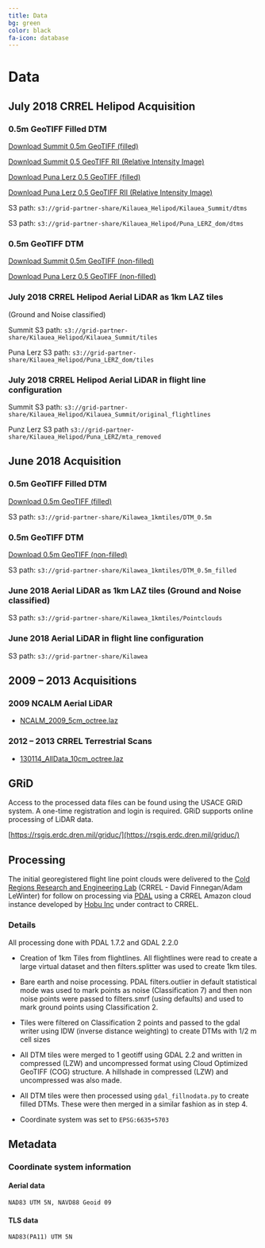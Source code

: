 ```yaml
---
title: Data
bg: green
color: black
fa-icon: database
---
```


# Data

## July 2018 CRREL Helipod Acquisition

### 0.5m GeoTIFF Filled DTM

[Download Summit 0.5m GeoTIFF (filled)](https://s3.amazonaws.com/grid-partner-share/Kilauea_Helipod/Kilauea_Summit/dtms/20180711_kilauea_summit_dtm_filled.tif)

[Download Summit 0.5 GeoTIFF RII (Relative Intensity Image)](https://s3.amazonaws.com/grid-partner-share/Kilauea_Helipod/Kilauea_Summit/dtms/20180711_kilauea_summit_rii.tif)

[Download Puna Lerz 0.5 GeoTIFF (filled)](https://s3.amazonaws.com/grid-partner-share/Kilauea_Helipod/Puna_LERZ_dom/dtms/201807_puna_tiles_dtm_filled.tif)

[Download Puna Lerz 0.5 GeoTIFF RII (Relative Intensity Image)](https://s3.amazonaws.com/grid-partner-share/Kilauea_Helipod/Puna_LERZ_dom/dtms/201807_puna_tiles_rii.tif)

S3 path: ``s3://grid-partner-share/Kilauea_Helipod/Kilauea_Summit/dtms``

S3 path: ``s3://grid-partner-share/Kilauea_Helipod/Puna_LERZ_dom/dtms``


### 0.5m GeoTIFF DTM

[Download Summit 0.5m GeoTIFF (non-filled)](https://s3.amazonaws.com/grid-partner-share/Kilauea_Helipod/Kilauea_Summit/dtms/20180711_kilauea_summit_dtm.tif)

[Download Puna Lerz 0.5 GeoTIFF (non-filled)](https://s3.amazonaws.com/grid-partner-share/Kilauea_Helipod/Puna_LERZ_dom/dtms/201807_puna_tiles_dtm.tif)


### July 2018 CRREL Helipod Aerial LiDAR as 1km LAZ tiles
(Ground and Noise classified)

Summit S3 path: ``s3://grid-partner-share/Kilauea_Helipod/Kilauea_Summit/tiles``

Puna Lerz S3 path: ``s3://grid-partner-share/Kilauea_Helipod/Puna_LERZ_dom/tiles``

### July 2018 CRREL Helipod Aerial LiDAR in flight line configuration

Summit S3 path: ``s3://grid-partner-share/Kilauea_Helipod/Kilauea_Summit/original_flightlines``

Punz Lerz S3 path ``s3://grid-partner-share/Kilauea_Helipod/Puna_LERZ/mta_removed``


## June 2018 Acquisition

### 0.5m GeoTIFF Filled DTM

[Download 0.5m GeoTIFF (filled)](https://s3.amazonaws.com/grid-partner-share/Kilawea_1kmtiles/DTM_0.5m_filled/kilauea_dtm_filled.tif)

S3 path: ``s3://grid-partner-share/Kilawea_1kmtiles/DTM_0.5m``

### 0.5m GeoTIFF DTM

[Download 0.5m GeoTIFF (non-filled)](https://s3.amazonaws.com/grid-partner-share/Kilawea_1kmtiles/DTM_0.5m/kilauea_dtm.tif)

S3 path: ``s3://grid-partner-share/Kilawea_1kmtiles/DTM_0.5m_filled``

### June 2018 Aerial LiDAR as 1km LAZ tiles (Ground and Noise classified)

S3 path: ``s3://grid-partner-share/Kilawea_1kmtiles/Pointclouds``

### June 2018 Aerial LiDAR in flight line configuration

S3 path: ``s3://grid-partner-share/Kilawea``


## 2009 – 2013 Acquisitions

### 2009 NCALM Aerial LiDAR

* [NCALM_2009_5cm_octree.laz](https://s3.amazonaws.com/grid-partner-share/Kilauea_TLS_LAZ/NCALM_2009_5cm_octree.laz)

### 2012 – 2013 CRREL Terrestrial Scans

* [130114_AllData_10cm_octree.laz](https://s3.amazonaws.com/grid-partner-share/Kilauea_TLS_LAZ/130114_AllData_10cm_octree.laz)

## GRiD

Access to the processed data files can be found using the USACE GRiD system. A
one-time registration and login is required. GRiD supports online processing of LiDAR
data.

[https://rsgis.erdc.dren.mil/griduc/](https://rsgis.erdc.dren.mil/griduc/)

## Processing

The initial georegistered flight line point clouds were delivered to the [Cold Regions Research and
Engineering Lab](https://www.erdc.usace.army.mil/Locations/CRREL/Research.aspx)
(CRREL - David Finnegan/Adam LeWinter) for follow on processing via [PDAL](https://pdal.io) using
a CRREL Amazon cloud instance developed by [Hobu
Inc](https://hobu.co) under contract to CRREL.

### Details


All processing done with PDAL 1.7.2 and GDAL 2.2.0


* Creation of 1km Tiles from flightlines. All flightlines were read to create a large virtual dataset and then filters.splitter was used to create 1km tiles.


* Bare earth and noise processing. PDAL filters.outlier in default statistical mode was used to mark points as noise (Classification 7) and then non noise points were passed to filters.smrf (using defaults) and used to mark ground points using Classification 2.


* Tiles were filtered on Classification 2 points and passed to the gdal writer using IDW (inverse distance weighting) to create DTMs with 1/2 m cell sizes


* All DTM tiles were merged to 1 geotiff using GDAL 2.2 and written in compressed (LZW) and uncompressed format using Cloud Optimized GeoTIFF (COG) structure. A hillshade in compressed (LZW) and uncompressed was also made.


* All DTM tiles were then processed using ``gdal_fillnodata.py`` to create
  filled DTMs. These were then merged in a similar fashion as in step 4.

* Coordinate system was set to `EPSG:6635+5703`


## Metadata

### Coordinate system information


#### Aerial data

``NAD83 UTM 5N, NAVD88 Geoid 09``

#### TLS data

``NAD83(PA11) UTM 5N``
